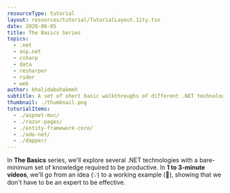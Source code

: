 ```yaml
---
resourceType: tutorial
layout: resources/tutorial/TutorialLayout.11ty.tsx
date: 2020-06-05
title: The Basics Series
topics:
  - .net
  - asp.net
  - csharp
  - data
  - resharper
  - rider
  - web
author: khalidabuhakmeh
subtitle: A set of short basic walkthroughs of different .NET technologies.
thumbnail: ./thumbnail.png
tutorialItems:
  - ./aspnet-mvc/
  - ./razor-pages/
  - ./entity-framework-core/
  - ./ado-net/
  - ./dapper/
---
```


In **The Basics** series, we'll explore several .NET technologies with a bare-minimum set of knowledge required to be productive. In **1 to 3-minute videos**, we'll go from an idea (💡) to a working example (🎉), showing that we don't have to be an expert to be effective.
